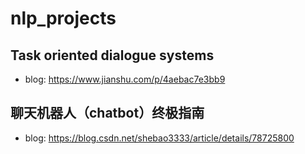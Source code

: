 # nlp_projects
## Task oriented dialogue systems
- blog:
   https://www.jianshu.com/p/4aebac7e3bb9

## 聊天机器人（chatbot）终极指南
- blog:
   https://blog.csdn.net/shebao3333/article/details/78725800
